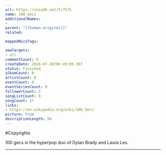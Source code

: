 ```yaml
---
url: https://vocadb.net/T/7575
name: 100 gecs
additionalNames: 
- 
parent: "[[human-original]]"
related:

mappedNicoTags:

newTargets:
- all
commentCount: 0
createDate: 2020-07-30T06:49:05.387
status: Finished
albumCount: 0
artistCount: 0
eventCount: 0
eventSeriesCount: 0
followerCount: 2
songListCount: 0
songCount: 17
links: 
- https://en.wikipedia.org/wiki/100_Gecs
picture: true
descriptionLength: 58
---
```


#Copyrights

100 gecs is the hyperpop duo of Dylan Brady and Laura Les.

---

